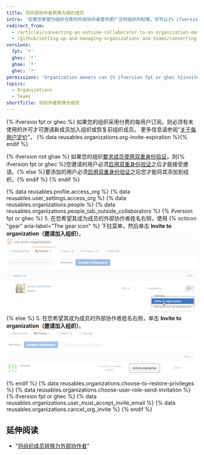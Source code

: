 ```yaml
---
title: 将外部协作者转换为组织成员
intro: '如果您希望为组织仓库的外部协作者提供更广泛的组织内权限，您可以{% ifversion fpt or ghec %}邀请他们成为组织的成员{% else %}让他们成为组织的成员{% endif %}。'
redirect_from:
  - /articles/converting-an-outside-collaborator-to-an-organization-member
  - /github/setting-up-and-managing-organizations-and-teams/converting-an-outside-collaborator-to-an-organization-member
versions:
  fpt: '*'
  ghes: '*'
  ghae: '*'
  ghec: '*'
permissions: 'Organization owners can {% ifversion fpt or ghec %}invite users to join{% else %}add users to{% endif %} an organization.'
topics:
  - Organizations
  - Teams
shortTitle: 将协作者转换为成员
---
```


{% ifversion fpt or ghec %}
如果您的组织采用付费的每用户订阅，则必须有未使用的许可才可邀请新成员加入组织或恢复前组织成员。 更多信息请参阅“[关于每用户定价](/articles/about-per-user-pricing)”。 {% data reusables.organizations.org-invite-expiration %}{% endif %}

{% ifversion not ghae %}
如果您的组织[要求成员使用双重身份验证](/articles/requiring-two-factor-authentication-in-your-organization)，则{% ifversion fpt or ghec %}您邀请的用户必须[启用双重身份验证](/articles/securing-your-account-with-two-factor-authentication-2fa)之后才能接受邀请。{% else %}要添加的用户必须[启用双重身份验证](/articles/securing-your-account-with-two-factor-authentication-2fa)之后您才能将其添加到组织。{% endif %}
{% endif %}

{% data reusables.profile.access_org %}
{% data reusables.user_settings.access_org %}
{% data reusables.organizations.people %}
{% data reusables.organizations.people_tab_outside_collaborators %}
{% ifversion fpt or ghec %}
5. 在您希望其成为成员的外部协作者姓名右侧，使用 {% octicon "gear" aria-label="The gear icon" %} 下拉菜单，然后单击 **Invite to organization（邀请加入组织）**。![邀请外部协作者加入组织](/assets/images/help/organizations/invite_outside_collaborator_to_organization.png)
{% else %}
5. 在您希望其成为成员的外部协作者姓名右侧，单击 **Invite to organization（邀请加入组织）**。![邀请外部协作者加入组织](/assets/images/enterprise/orgs-and-teams/invite_outside_collabs_to_org.png)
{% endif %}
{% data reusables.organizations.choose-to-restore-privileges %}
{% data reusables.organizations.choose-user-role-send-invitation %}
{% ifversion fpt or ghec %}
{% data reusables.organizations.user_must_accept_invite_email %} {% data reusables.organizations.cancel_org_invite %}
{% endif %}

## 延伸阅读

- "[将组织成员转换为外部协作者](/articles/converting-an-organization-member-to-an-outside-collaborator)"

